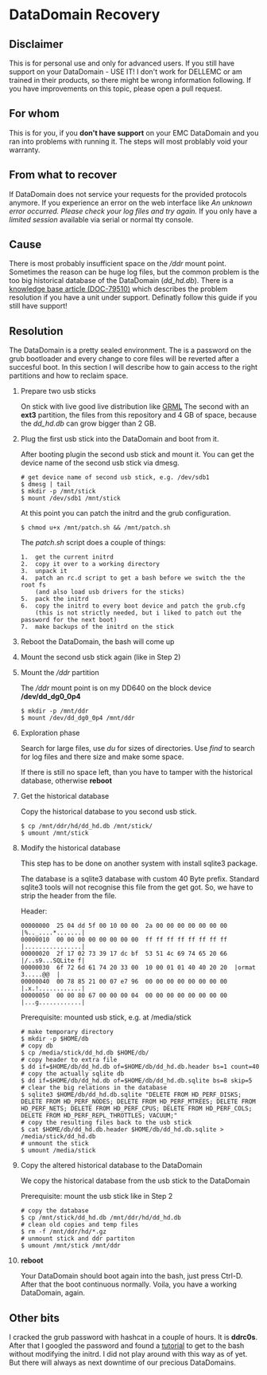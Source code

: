 # DataDomain Recovery

## Disclaimer
This is for personal use and only for advanced users. If you still have support on your DataDomain - USE IT!
I don't work for DELLEMC or am trained in their products, so there might be wrong information following.
If you have improvements on this topic, please open a pull request.

## For whom
This is for you, if you **don't have support** on your EMC DataDomain and you ran into problems with running it.
The steps will most problably void your warranty.

## From what to recover
If DataDomain does not service your requests for the provided protocols anymore.
If you experience an error on the web interface like *An unknown error occurred. Please check your log files and try again.*
If you only have a *limited session* available via serial or normal tty console.

## Cause
There is most probably insufficient space on the */ddr* mount point.
Sometimes the reason can be huge log files, but the common problem is the too big historical database of the DataDomain (*dd_hd.db*).
There is a [knowledge base article (DOC-79510)](https://community.emc.com/docs/DOC-79510) which describes the problem resolution if you have a unit under support.
Definatly follow this guide if you still have support!

## Resolution
The DataDomain is a pretty sealed environment. The is a password on the grub bootloader and every change to core files will be reverted after a succesful boot.
In this section I will describe how to gain access to the right partitions and how to reclaim space.

1.  Prepare two usb sticks

    On stick with live good live distribution like [GRML](https://grml.org/)
    The second with an **ext3** partition, the files from this repository and 4 GB of space, because the *dd_hd.db* can grow bigger than 2 GB.

2.  Plug the first usb stick into the DataDomain and boot from it.

    After booting plugin the second usb stick and mount it.
    You can get the device name of the second usb stick via dmesg.

        # get device name of second usb stick, e.g. /dev/sdb1
        $ dmesg | tail
        $ mkdir -p /mnt/stick
        $ mount /dev/sdb1 /mnt/stick

    At this point you can patch the initrd and the grub configuration.

        $ chmod u+x /mnt/patch.sh && /mnt/patch.sh

    The *patch.sh* script does a couple of things:

        1.  get the current initrd
        2.  copy it over to a working directory
        3.  unpack it
        4.  patch an rc.d script to get a bash before we switch the the root fs 
            (and also load usb drivers for the sticks)
        5.  pack the initrd
        6.  copy the initrd to every boot device and patch the grub.cfg
            (this is not strictly needed, but i liked to patch out the password for the next boot)
        7.  make backups of the initrd on the stick

3.  Reboot the DataDomain, the bash will come up

4.  Mount the second usb stick again (like in Step 2)

5.  Mount the */ddr* partition

    The */ddr* mount point is on my DD640 on the block device **/dev/dd_dg0_0p4**

        $ mkdir -p /mnt/ddr
        $ mount /dev/dd_dg0_0p4 /mnt/ddr

6.  Exploration phase

    Search for large files, use *du* for sizes of directories.
    Use *find* to search for log files and there size and make some space.

    If there is still no space left, than you have to tamper with the historical database,
    otherwise **reboot**

7.  Get the historical database

    Copy the historical database to you second usb stick.

        $ cp /mnt/ddr/hd/dd_hd.db /mnt/stick/
        $ umount /mnt/stick

8.  Modify the historical database

    This step has to be done on another system with install sqlite3 package.

    The database is a sqlite3 database with custom 40 Byte prefix. Standard sqlite3 tools will not recognise this file from the get got.
    So, we have to strip the header from the file.

    Header:
    ```
    00000000  25 04 dd 5f 00 10 00 00  2a 00 00 00 00 00 00 00  |%.._....*.......|
    00000010  00 00 00 00 00 00 00 00  ff ff ff ff ff ff ff ff  |................|
    00000020  2f 17 02 73 39 17 dc bf  53 51 4c 69 74 65 20 66  |/..s9...SQLite f|
    00000030  6f 72 6d 61 74 20 33 00  10 00 01 01 40 40 20 20  |ormat 3.....@@  |
    00000040  00 78 85 21 00 07 e7 96  00 00 00 00 00 00 00 00  |.x.!............|
    00000050  00 00 80 67 00 00 00 04  00 00 00 00 00 00 00 00  |...g............|
    ```

    Prerequisite: mounted usb stick, e.g. at /media/stick
 
        # make temporary directory
        $ mkdir -p $HOME/db
        # copy db
        $ cp /media/stick/dd_hd.db $HOME/db/
        # copy header to extra file
        $ dd if=$HOME/db/dd_hd.db of=$HOME/db/dd_hd.db.header bs=1 count=40
        # copy the actually sqlite db
        $ dd if=$HOME/db/dd_hd.db of=$HOME/db/dd_hd.db.sqlite bs=8 skip=5
        # clear the big relations in the database
        $ sqlite3 $HOME/db/dd_hd.db.sqlite "DELETE FROM HD_PERF_DISKS; DELETE FROM HD_PERF_NODES; DELETE FROM HD_PERF_MTREES; DELETE FROM HD_PERF_NETS; DELETE FROM HD_PERF_CPUS; DELETE FROM HD_PERF_COLS; DELETE FROM HD_PERF_REPL_THROTTLES; VACUUM;"
        # copy the resulting files back to the usb stick
        $ cat $HOME/db/dd_hd.db.header $HOME/db/dd_hd.db.sqlite > /media/stick/dd_hd.db
        # unmount the stick
        $ umount /media/stick
    
9.  Copy the altered historical database to the DataDomain

    We copy the historical database from the usb stick to the DataDomain

    Prerequisite:  mount the usb stick like in Step 2

        # copy the database
        $ cp /mnt/stick/dd_hd.db /mnt/ddr/hd/dd_hd.db
        # clean old copies and temp files
        $ rm -f /mnt/ddr/hd/*.gz
        # unmount stick and ddr partiton
        $ umount /mnt/stick /mnt/ddr

10. **reboot**
    
    Your DataDomain should boot again into the bash, just press Ctrl-D. After that the boot continuous normally.
    Voila, you have a working DataDomain, again.

## Other bits
I cracked the grub password with hashcat in a couple of hours. It is **ddrc0s**.
After that I googled the password and found a [tutorial](https://www.wikihow.com/Access-the-Bios,-Grub-Boot-Menu-and-Bash-Shell-of-a-Data-Domain-Appliance) to get to the bash without modifying the initrd.
I did not play around with this way as of yet. But there will always as next downtime of our precious DataDomains.
